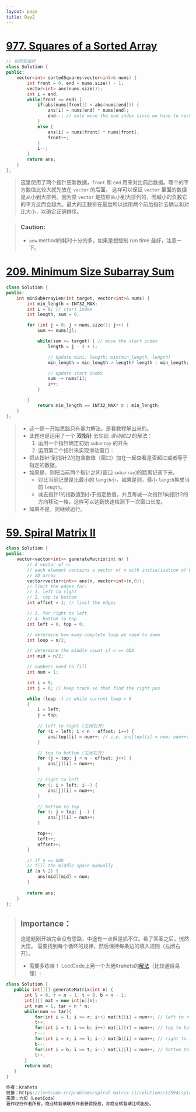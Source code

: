 ```yaml
---
layout: page
title: Day2
---
```


# [977. Squares of a Sorted Array](https://leetcode.com/problems/squares-of-a-sorted-array/)

```C++
// 前后双指针
class Solution {
public:
    vector<int> sortedSquares(vector<int>& nums) {
        int front = 0, end = nums.size() - 1;
        vector<int> ans(nums.size());
        int i = end;
        while(front <= end) {
            if(abs(nums[front]) < abs(nums[end])) {
                ans[i] = nums[end] * nums[end];
                end--; // only move the end index since we have to recheck it after front is updated
            }
            else {
                ans[i] = nums[front] * nums[front];
                front++;
            }
            i--;
        }
        return ans;
    }
};
```
> 这里使用了两个指针更新数据，`front` 和 `end` 用来对比前后数据。哪个的平方数值比较大就先放在 `vector` 的后面。 这样可以保证 `vector` 里面的数据是从小到大排列。因为原 `vector` 是按照从小到大排列的，而越小的负数它的平方反而会越大。最大的正数排在最后所以运用两个前后指针去确认和对比大小，以确定正确排序。

> ### **Caution:** 
> - `pow` method的耗时十分的多。如果是想控制 run time 最好，注意一下。

# [209. Minimum Size Subarray Sum](https://leetcode.com/problems/minimum-size-subarray-sum/)

```C++
class Solution {
public:
    int minSubArrayLen(int target, vector<int>& nums) {
        int min_length = INT32_MAX;
        int i = 0; // start index
        int length, sum = 0;

        for (int j = 0; j < nums.size(); j++) {
            sum += nums[j];

            while(sum >= target) { // move the start index
                length = j - i + 1;

                // Update mini. length: min(min_length, length)
                min_length = min_length > length? length : min_length;

                // Update start index
                sum -= nums[i];
                i++;
            }

        }
            return min_length == INT32_MAX? 0 : min_length; 
    }
};
```
> - 这一题一开始思路只有暴力解法，是看教程解出来的。
> - 此题也是运用了一个 __双指针__ 去实现 *滑动窗口* 的解法：
>   1. 运用一个指针确定初始 `subarray` 的开头
>   2. 运用第二个指针来实现滑动窗口：
> - 把从指针1到指针2的包含数值（窗口）加在一起查看是否超过或者等于指定的数据。 
> - 如果是，则把当前两个指针之间(窗口 `subarray`)的距离记录下来。
>   - 对比当前记录是比最小的 `length`小，如果是则，最小 `length`换成当前 `length`。
>   - 减去指针1的指数直到小于指定数值，并且每减一次指针1向指针2的方向移动一格。这样可以达到快速检测下一次窗口长度。
> - 如果不是，则继续运行。


# [59. Spiral Matrix II](https://leetcode.com/problems/spiral-matrix-ii/)

```C++
class Solution {
public:
    vector<vector<int>> generateMatrix(int n) {
        // A vector of n:
        // each element contains a vector of n with initialization of 0
        // 2D array
        vector<vector<int>> ans(n, vector<int>(n,0));
        // limit the edges for:
        // 1. left to right
        // 2. top to bottom
        int offset = 1; // limit the edges

        // 3. for right to left
        // 4. bottom to top
        int left = 0, top = 0;

        // determine how many complete loop we need to done
        int loop = n/2;

        // determine the middle count if n == ODD
        int mid = n/2;

        // numbers need to fill
        int num = 1; 

        int i = 0;
        int j = 0; // keep track so that find the right pos

        while (loop--) // while current loop > 0
        {
            i = left;
            j = top;
            
            // left to right (左闭右开)
            for (i = left; i < n - offset; i++) {
                ans[top][i] = num++; // i.e. ans[top][i] = num; num++;
            }

            // top to bottom (左闭右开)
            for (j = top; j < n - offset; j++) {
                ans[j][i] = num++;
            }

            // right to left
            for (; i > left; i--) {
                ans[j][i] = num++;
            }

            // bottom to top
            for (; j > top; j--) {
                ans[j][i] = num++;
            }

            top++;
            left++;
            offset++;
        }

        // if n == ODD
        // fill the middle space manually
        if (n % 2) {
            ans[mid][mid] = num;
        }
        
        return ans;
    }
};

```

> ## **Importance：**
> 这道题刚开始完全没有思路，中途有一点但是抓不住。看了答案之后，恍然大悟。
> 需要找到每个循环的规律，然后保持每条边的填入规则（左闭右开）。
> - 需要多练哇！
> LeetCode上另一个大佬Krahets的[解法](https://leetcode.cn/problems/spiral-matrix-ii/solutions/12594/spiral-matrix-ii-mo-ni-fa-she-ding-bian-jie-qing-x/)（比较通俗易懂）:
 ```C++
class Solution {
    public int[][] generateMatrix(int n) {
        int l = 0, r = n - 1, t = 0, b = n - 1;
        int[][] mat = new int[n][n];
        int num = 1, tar = n * n;
        while(num <= tar){
            for(int i = l; i <= r; i++) mat[t][i] = num++; // left to right.
            t++;
            for(int i = t; i <= b; i++) mat[i][r] = num++; // top to bottom.
            r--;
            for(int i = r; i >= l; i--) mat[b][i] = num++; // right to left.
            b--;
            for(int i = b; i >= t; i--) mat[i][l] = num++; // bottom to top.
            l++;
        }
        return mat;
    }
}

作者：Krahets
链接：https://leetcode.cn/problems/spiral-matrix-ii/solutions/12594/spiral-matrix-ii-mo-ni-fa-she-ding-bian-jie-qing-x/
来源：力扣（LeetCode）
著作权归作者所有。商业转载请联系作者获得授权，非商业转载请注明出处。
```